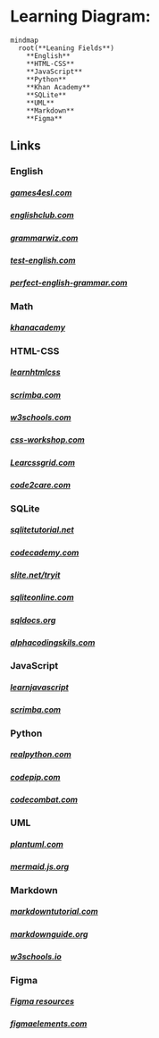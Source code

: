 # Learning Diagram:

```mermaid
mindmap
  root(**Leaning Fields**)
    **English**
    **HTML-CSS**
    **JavaScript**
    **Python**
    **Khan Academy**
    **SQLite**
    **UML**
    **Markdown**
    **Figma**
```

## Links

### English

<h5><a href ="https://games4esl.com/">games4esl.com</a></h5>

<h5><a href ="https://www.englishclub.com/">englishclub.com</a></h5>

<h5><a href ="https://www.grammarwiz.com/">grammarwiz.com</a></h5>

<h5><a href ="https://test-english.com/">test-english.com</a></h5>

<h5><a href ="https://www.perfect-english-grammar.com/">perfect-english-grammar.com</a></h5>


### Math

<h5><a href ="https://en.khanacademy.org/login">khanacademy</a></h5>


### HTML-CSS

<h5><a href ="https://learnhtmlcss.online/">learnhtmlcss</a></h5>

<h5><a href ="https://v2.scrimba.com/">scrimba.com</a></h5>

<h5><a href ="https://www.w3schools.com/">w3schools.com</a></h5>

<h5><a href ="https://css-workshop.com/">css-workshop.com</a></h5>

<h5><a href ="https://learncssgrid.com/">Learcssgrid.com</a></h5>

<h5><a href ="https://code2care.org/html/">code2care.com</a></h5>


### SQLite

<h5><a href ="https://www.sqlitetutorial.net/">sqlitetutorial.net</a></h5>

<h5><a href ="https://www.codecademy.com/">codecademy.com</a></h5>

<h5><a href ="https://www.sqlitetutorial.net/tryit/">slite.net/tryit</a></h5>

<h5><a href ="https://sqliteonline.com/">sqliteonline.com</a></h5>

<h5><a href ="https://sqldocs.org/">sqldocs.org</a></h5>

<h5><a href ="https://www.alphacodingskills.com/sqlite/sqlite-tutorial.php">alphacodingskils.com</a></h5>


### JavaScript

<h5><a href ="https://learnjavascript.online/">learnjavascript</a></h5>

<h5><a href ="https://v2.scrimba.com/">scrimba.com</a></h5>


### Python

<h5><a href ="https://realpython.com/">realpython.com</a></h5>

<h5><a href ="https://codepip.com/">codepip.com</a></h5>

<h5><a href ="https://codecombat.com/home">codecombat.com</a></h5>


### UML

<h5><a href ="https://plantuml.com/">plantuml.com</a></h5>

<h5><a href ="https://mermaid.js.org/">mermaid.js.org</a></h5>


### Markdown

<h5><a href ="https://www.markdowntutorial.com/">markdowntutorial.com</a></h5>

<h5><a href ="https://www.markdownguide.org/">markdownguide.org</a></h5>

<h5><a href ="https://www.w3schools.io/file/markdown-introduction/">w3schools.io</a></h5>


### Figma

<h5><a href ="https://www.figma.com/pt-br/resource-library/">Figma resources</a></h5>
<h5><a href ="https://figmaelements.com/">figmaelements.com</a></h5>

